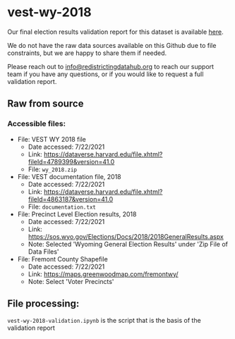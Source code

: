 # vest-wy-2018

Our final election results validation report for this dataset is available [here](https://redistrictingdatahub.org/dataset/vest-2018-wyoming-precinct-and-election-results/).

We do not have the raw data sources available on this Github due to file constraints, but we are happy to share them if needed. 

Please reach out to info@redistrictingdatahub.org to reach our support team if you have any questions, or if you would like to request a full validation report. 

## Raw from source

### Accessible files:

- File: VEST WY 2018 file
   - Date accessed: 7/22/2021
   - Link: https://dataverse.harvard.edu/file.xhtml?fileId=4789399&version=41.0
   - File: `wy_2018.zip`
- File: VEST documentation file, 2018
   - Date accessed: 7/22/2021
   - Link: https://dataverse.harvard.edu/file.xhtml?fileId=4863187&version=41.0
   - File: `documentation.txt`
- File: Precinct Level Election results, 2018
  - Date accessed: 7/22/2021
  - Link: https://sos.wyo.gov/Elections/Docs/2018/2018GeneralResults.aspx
  - Note: Selected 'Wyoming General Election Results' under 'Zip File of Data Files'
- File: Fremont County Shapefile
  - Date accessed: 7/22/2021
  - Link: https://maps.greenwoodmap.com/fremontwy/
  - Note: Select 'Voter Precincts'

## File processing:

`vest-wy-2018-validation.ipynb` is the script that is the basis of the validation report
